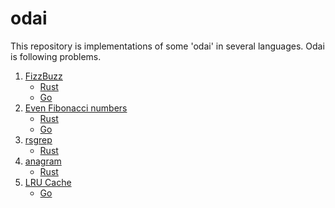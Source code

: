 # odai

This repository is implementations of some 'odai' in several languages.
Odai is following problems.

1. [FizzBuzz](https://en.wikipedia.org/wiki/Fizz_buzz)
   * [Rust](./rust/fizz-buzz)
   * [Go](./go/fizz_buzz/fizz_buzz.go)
1. [Even Fibonacci numbers](https://projecteuler.net/problem=2)
   * [Rust](./rust/fibonacci)
   * [Go](./go/fibonacci/fibonacci.go)
1. [rsgrep](https://employment.en-japan.com/engineerhub/entry/2017/07/19/110000)
   * [Rust](./rust/rsgrep)
1. [anagram](https://employment.en-japan.com/engineerhub/entry/2017/07/19/110000)
   * [Rust](./rust/anagram)
1. [LRU Cache](https://www.slideshare.net/t_wada/tddbc-exercise#5)
   * [Go](./go/lru_cache/lru_cache.go)

